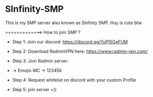# SInfinity-SMP
This is my SMP server also known as SInfinty SMP. Huy is cute btw



=============> How to join SMP ?

- Step 1: Join our discord: 
        https://discord.gg/7uPf5GeFUM

- Step 2: Download RadminVPN here: 
        https://www.radmin-vpn.com/

- Step 3: Join Radmin server:
- 
    -> Emojis-MC
      ->  123456
        
- Step 4: Request whitelist on discord 
                 with your custom Profile
                 
- Step 5: join server =))







